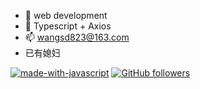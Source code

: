 - 👋 web development
- 🌱 Typescript + Axios
- 📫 wangsd823@163.com
- 已有媳妇

[![made-with-javascript](https://img.shields.io/badge/Wangsd823-JavaScript-1f425f.svg)](https://www.javascript.com)
[![GitHub followers](https://img.shields.io/github/followers/Wangsd823.svg?style=social&label=Follow&maxAge=2592000)](https://github.com/Wangsd823?tab=followers)
